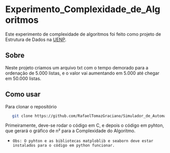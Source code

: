 # Experimento_Complexidade_de_Algoritmos


Este experimento de complexidade de algoritmos foi feito como projeto de Estrutura de Dados na [UENP](https://uenp.edu.br/).




## Sobre


Neste projeto criamos um arquivo txt com o tempo demorado para a ordenação de 5.000 listas, e o valor vai aumentando em 5.000 até chegar em 50.000 listas.




## Como usar


Para clonar o repositório

```bash
   git clone https://github.com/RafaelTomazGraciano/Simulador_de_Automatos_Finitos.git
```


Primeiramente, deve-se rodar o código em C, e depois o código em pyhton, que gerará o gráfico de n² para a Complexidade do Algoritmo.

- ``Obs: O pyhton e as bibliotecas matploblib e seaborn deve estar instalados para o código em python funcionar.``
